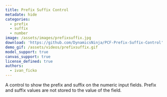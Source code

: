 ```yaml
---
title: Prefix Suffix Control
metadate: hide
categories:
  - prefix
  - suffix
  - number
image: /assets/images/prefixsuffix.jpg
download: 'https://github.com/DynamicsNinja/PCF-Prefix-Suffix-Control'
demo_gif: /assets/videos/prefixsuffix.gif
model_support: true
canvas_support: true
license_defined: true
authors:
  - ivan_ficko
---
```

A control to show the prefix and suffix on the numeric input fields. Prefix and suffix values are not stored to the value of the field.
